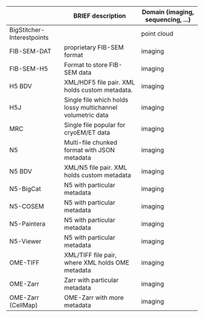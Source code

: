 |  | BRIEF description | Domain (imaging, sequencing, ...) |
| --- | --- | --- |
| BigStitcher-Interestpoints |  | point cloud |
| FIB-SEM-DAT | proprietary FIB-SEM format | imaging |
| FIB-SEM-H5 | Format to store FIB-SEM data | imaging |
| H5 BDV | XML/HDF5 file pair. XML holds custom metadata. | imaging |
| H5J | Single file which holds lossy multichannel volumetric data | imaging |
| MRC | Single file popular for cryoEM/ET data | imaging |
| N5 | Multi-file chunked format with JSON metadata | imaging |
| N5 BDV | XML/N5 file pair. XML holds custom metadata | imaging |
| N5-BigCat | N5 with particular metadata | imaging |
| N5-COSEM | N5 with particular metadata | imaging |
| N5-Paintera | N5 with particular metadata | imaging |
| N5-Viewer | N5 with particular metadata | imaging |
| OME-TIFF | XML/TIFF file pair, where XML holds OME metadata | imaging |
| OME-Zarr | Zarr with particular metadata | imaging |
| OME-Zarr (CellMap) | OME-Zarr with more metadata | imaging |
